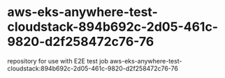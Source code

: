 # aws-eks-anywhere-test-cloudstack-894b692c-2d05-461c-9820-d2f258472c76-76
repository for use with E2E test job aws-eks-anywhere-test-cloudstack:894b692c-2d05-461c-9820-d2f258472c76-76
